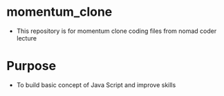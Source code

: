 # momentum_clone
- This repository is for momentum clone coding files from nomad coder lecture

# Purpose
- To build basic concept of Java Script and improve skills
